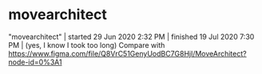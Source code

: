 # movearchitect

"movearchitect" | started 29 Jun 2020 2:32 PM | finished 19 Jul 2020 7:30 PM | (yes, I know I took too long)
Compare with https://www.figma.com/file/Q8VrC51GenyUodBC7G8Hjl/MoveArchitect?node-id=0%3A1
